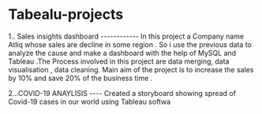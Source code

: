 # Tabealu-projects
1.. Sales insights dashboard    ------------
In this project a Company name Atliq whose sales are decline in
some region . So i use the previous data to analyze the cause and make a dashboard with the help of MySQL and Tableau 
.The Process involved in this project are data merging, data
visualisation , data cleaning. Main aim of the project is to increase
the sales by 10% and save 20% of the business time .

2...COVID-19 ANAYLISIS ----
Created a storyboard showing spread of Covid-19 cases in our world using Tableau softwa
